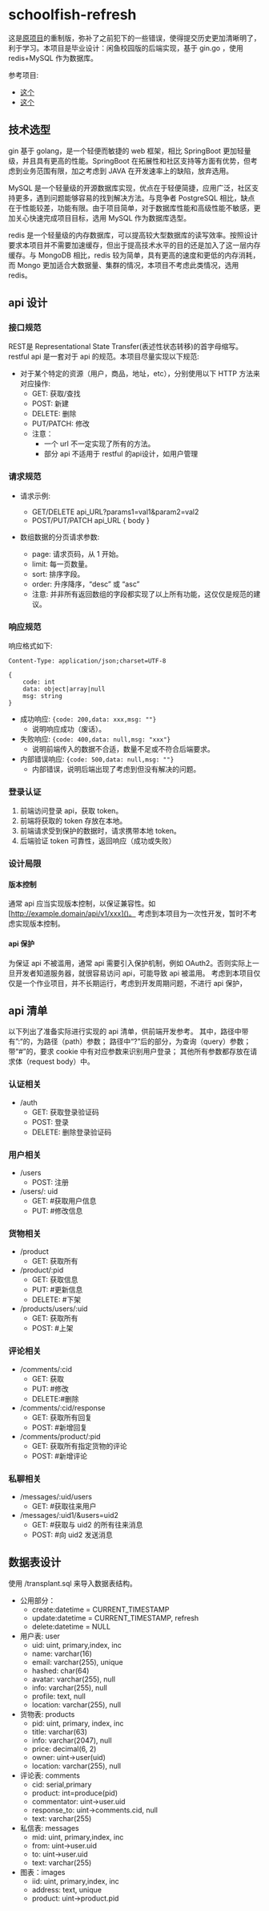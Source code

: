 # schoolfish-refresh

这是[原项目](https://github.com/HydrogenDeuterium/schoolfish)的重制版，弥补了之前犯下的一些错误，使得提交历史更加清晰明了，利于学习。本项目是毕业设计：闲鱼校园版的后端实现，基于 gin.go ，使用 redis+MySQL 作为数据库。

参考项目:
- [这个](https://gitee.com/zfkhhh/android-trading-platform) 
- [这个](https://linlinjava.gitbook.io/litemall/)

## 技术选型

gin 基于 golang，是一个轻便而敏捷的 web 框架，相比 SpringBoot 更加轻量级，并且具有更高的性能。SpringBoot 在拓展性和社区支持等方面有优势，但考虑到业务范围有限，加之考虑到 JAVA 在开发速率上的缺陷，放弃选用。

MySQL 是一个轻量级的开源数据库实现，优点在于轻便简捷，应用广泛，社区支持更多，遇到问题能够容易的找到解决方法。与竞争者 PostgreSQL 相比，缺点在于性能较差，功能有限。由于项目简单，对于数据库性能和高级性能不敏感，更加关心快速完成项目目标，选用 MySQL 作为数据库选型。

redis 是一个轻量级的内存数据库，可以提高较大型数据库的读写效率。按照设计要求本项目并不需要加速缓存，但出于提高技术水平的目的还是加入了这一层内存缓存。与 MongoDB 相比，redis 较为简单，具有更高的速度和更低的内存消耗，而 Mongo 更加适合大数据量、集群的情况，本项目不考虑此类情况，选用 redis。

## api 设计

### 接口规范

REST是 Representational State Transfer(表述性状态转移)的首字母缩写。
restful api 是一套对于 api 的规范。本项目尽量实现以下规范:

- 对于某个特定的资源（用户，商品，地址，etc），分别使用以下 HTTP 方法来对应操作:
    - GET: 获取/查找
    - POST: 新建
    - DELETE: 删除
    - PUT/PATCH: 修改
    - 注意：
      - 一个 url 不一定实现了所有的方法。
      - 部分 api 不适用于 restful 的api设计，如用户管理

### 请求规范

- 请求示例:
    - GET/DELETE api_URL?params1=val1&param2=val2
    - POST/PUT/PATCH api_URL { body }

- 数组数据的分页请求参数:
    - page:  请求页码，从 1 开始。
    - limit:  每一页数量。
    - sort:  排序字段。
    - order:  升序降序，“desc” 或 “asc”
    - 注意: 并非所有返回数组的字段都实现了以上所有功能，这仅仅是规范的建议。

### 响应规范

响应格式如下:

```http request
Content-Type: application/json;charset=UTF-8

{
    code: int
    data: object|array|null
    msg: string
}
```

- 成功响应: `{code: 200,data: xxx,msg: ""}`
  - 说明响应成功（废话）。
- 失败响应: `{code: 400,data: null,msg: "xxx"}`
  - 说明前端传入的数据不合适，数量不足或不符合后端要求。
- 内部错误响应: `{code: 500,data: null,msg: ""}`
  - 内部错误，说明后端出现了考虑到但没有解决的问题。

### 登录认证

1. 前端访问登录 api，获取 token。
2. 前端将获取的 token 存放在本地。
3. 前端请求受到保护的数据时，请求携带本地 token。
4. 后端验证 token 可靠性，返回响应（成功或失败）

### 设计局限

#### 版本控制
通常 api 应当实现版本控制，以保证兼容性。如 [http://example.domain/api/v1/xxx]()。
考虑到本项目为一次性开发，暂时不考虑实现版本控制。

#### api 保护

为保证 api 不被滥用，通常 api 需要引入保护机制，例如 OAuth2。否则实际上一旦开发者知道服务器，就很容易访问 api，可能导致 api 被滥用。
考虑到本项目仅仅是一个作业项目，并不长期运行，考虑到开发周期问题，不进行 api 保护，

## api 清单

以下列出了准备实际进行实现的 api 清单，供前端开发参考。
其中，路径中带有”:“的，为路径（path）参数；
路径中“?”后的部分，为查询（query）参数；
带“#”的，要求 cookie 中有对应参数来识别用户登录；
其他所有参数都存放在请求体（request body）中。

### 认证相关

- /auth
  - GET: 获取登录验证码
  - POST: 登录
  - DELETE: 删除登录验证码

### 用户相关

- /users
  - POST: 注册
- /users/: uid
  - GET: #获取用户信息
  - PUT: #修改信息

### 货物相关

- /product
  - GET: 获取所有
- /product/:pid
  - GET: 获取信息
  - PUT: #更新信息
  - DELETE: #下架
- /products/users/:uid
  - GET: 获取所有
  - POST: #上架

### 评论相关

- /comments/:cid
  - GET: 获取
  - PUT: #修改
  - DELETE:#删除
- /comments/:cid/response
  - GET: 获取所有回复
  - POST: #新增回复
- /comments/product/:pid
  - GET: 获取所有指定货物的评论
  - POST: #新增评论

### 私聊相关

- /messages/:uid/users
  - GET: #获取往来用户
- /messages/:uid1/&users=uid2
  - GET: #获取与 uid2 的所有往来消息
  - POST: #向 uid2 发送消息

## 数据表设计

使用 /transplant.sql 来导入数据表结构。

- 公用部分：
  - create:datetime = CURRENT_TIMESTAMP
  - update:datetime = CURRENT_TIMESTAMP, refresh
  - delete:datetime = NULL
- 用户表: user
  - uid: uint, primary,index, inc
  - name: varchar(16)
  - email: varchar(255), unique
  - hashed: char(64)
  - avatar: varchar(255), null
  - info: varchar(255), null
  - profile: text, null
  - location: varchar(255), null
- 货物表: products
  - pid: uint, primary, index, inc
  - title: varchar(63)
  - info: varchar(2047), null
  - price: decimal(6, 2)
  - owner: uint->user(uid)
  - location: varchar(255), null
- 评论表: comments
  - cid: serial,primary
  - product: int=produce(pid)
  - commentator: uint->user.uid
  - response_to: uint->comments.cid, null
  - text: varchar(255)
- 私信表: messages
  - mid: uint, primary,index, inc
  - from: uint->user.uid
  - to: uint->user.uid
  - text: varchar(255)
- 图表：images
  - iid: uint, primary,index, inc
  - address: text, unique
  - product: uint->product.pid
